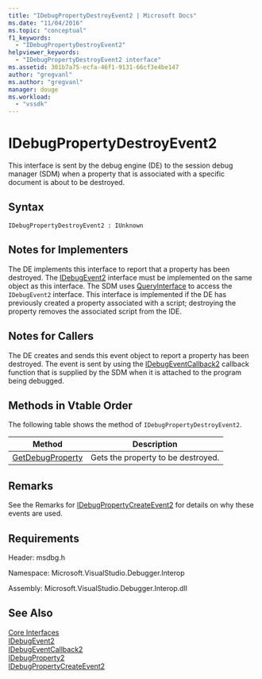```yaml
---
title: "IDebugPropertyDestroyEvent2 | Microsoft Docs"
ms.date: "11/04/2016"
ms.topic: "conceptual"
f1_keywords: 
  - "IDebugPropertyDestroyEvent2"
helpviewer_keywords: 
  - "IDebugPropertyDestroyEvent2 interface"
ms.assetid: 301b7a75-ecfa-46f1-9131-66cf3e4be147
author: "gregvanl"
ms.author: "gregvanl"
manager: douge
ms.workload: 
  - "vssdk"
---
```

# IDebugPropertyDestroyEvent2
This interface is sent by the debug engine (DE) to the session debug manager (SDM) when a property that is associated with a specific document is about to be destroyed.  
  
## Syntax  
  
```  
IDebugPropertyDestroyEvent2 : IUnknown  
```  
  
## Notes for Implementers  
 The DE implements this interface to report that a property has been destroyed. The [IDebugEvent2](../../../extensibility/debugger/reference/idebugevent2.md) interface must be implemented on the same object as this interface. The SDM uses [QueryInterface](/cpp/atl/queryinterface) to access the `IDebugEvent2` interface. This interface is implemented if the DE has previously created a property associated with a script; destroying the property removes the associated script from the IDE.  
  
## Notes for Callers  
 The DE creates and sends this event object to report a property has been destroyed. The event is sent by using the [IDebugEventCallback2](../../../extensibility/debugger/reference/idebugeventcallback2.md) callback function that is supplied by the SDM when it is attached to the program being debugged.  
  
## Methods in Vtable Order  
 The following table shows the method of `IDebugPropertyDestroyEvent2`.  
  
|Method|Description|  
|------------|-----------------|  
|[GetDebugProperty](../../../extensibility/debugger/reference/idebugpropertydestroyevent2-getdebugproperty.md)|Gets the property to be destroyed.|  
  
## Remarks  
 See the Remarks for [IDebugPropertyCreateEvent2](../../../extensibility/debugger/reference/idebugpropertycreateevent2.md) for details on why these events are used.  
  
## Requirements  
 Header: msdbg.h  
  
 Namespace: Microsoft.VisualStudio.Debugger.Interop  
  
 Assembly: Microsoft.VisualStudio.Debugger.Interop.dll  
  
## See Also  
 [Core Interfaces](../../../extensibility/debugger/reference/core-interfaces.md)   
 [IDebugEvent2](../../../extensibility/debugger/reference/idebugevent2.md)   
 [IDebugEventCallback2](../../../extensibility/debugger/reference/idebugeventcallback2.md)   
 [IDebugProperty2](../../../extensibility/debugger/reference/idebugproperty2.md)   
 [IDebugPropertyCreateEvent2](../../../extensibility/debugger/reference/idebugpropertycreateevent2.md)